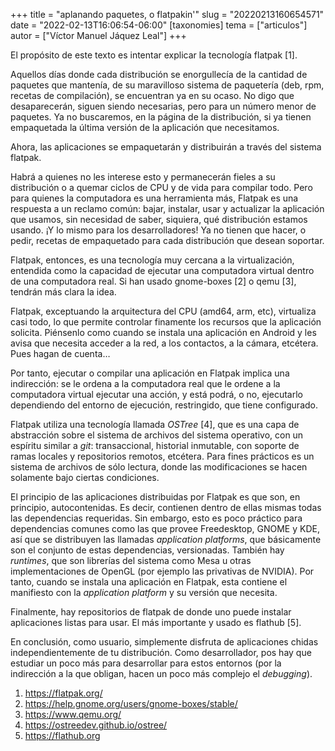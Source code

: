 +++
title = "aplanando paquetes, o flatpakin&#039;"
slug = "20220213160654571"
date = "2022-02-13T16:06:54-06:00"
[taxonomies]
tema = ["articulos"]
autor = ["Víctor Manuel Jáquez Leal"]
+++

El propósito de este texto es intentar explicar la tecnología flatpak
\[1\].

Aquellos días donde cada distribución se enorgullecía de la cantidad de
paquetes que mantenía, de su maravilloso sistema de paquetería (deb,
rpm, recetas de compilación), se encuentran ya en su ocaso. No digo que
desaparecerán, siguen siendo necesarias, pero para un número menor de
paquetes. Ya no buscaremos, en la página de la distribución, si ya
tienen empaquetada la última versión de la aplicación que necesitamos.

Ahora, las aplicaciones se empaquetarán y distribuirán a través del
sistema flatpak.

Habrá a quienes no les interese esto y permanecerán fieles a su
distribución o a quemar ciclos de CPU y de vida para compilar todo. Pero
para quienes la computadora es una herramienta más, Flatpak es una
respuesta a un reclamo común: bajar, instalar, usar y actualizar la
aplicación que usamos, sin necesidad de saber, siquiera, qué
distribución estamos usando. ¡Y lo mismo para los desarrolladores! Ya no
tienen que hacer, o pedir, recetas de empaquetado para cada distribución
que desean soportar.

Flatpak, entonces, es una tecnología muy cercana a la virtualización,
entendida como la capacidad de ejecutar una computadora virtual dentro
de una computadora real. Si han usado gnome-boxes \[2\] o qemu \[3\],
tendrán más clara la idea.

Flatpak, exceptuando la arquitectura del CPU (amd64, arm, etc),
virtualiza casi todo, lo que permite controlar finamente los recursos
que la aplicación solicita. Piénsenlo como cuando se instala una
aplicación en Android y les avisa que necesita acceder a la red, a los
contactos, a la cámara, etcétera. Pues hagan de cuenta…

Por tanto, ejecutar o compilar una aplicación en Flatpak implica una
indirección: se le ordena a la computadora real que le ordene a la
computadora virtual ejecutar una acción, y está podrá, o no, ejecutarlo
dependiendo del entorno de ejecución, restringido, que tiene
configurado.

Flatpak utiliza una tecnología llamada *OSTree* \[4\], que es una capa
de abstracción sobre el sistema de archivos del sistema operativo, con
un espíritu similar a *git*: transaccional, historial inmutable, con
soporte de ramas locales y repositorios remotos, etcétera. Para fines
prácticos es un sistema de archivos de sólo lectura, donde las
modificaciones se hacen solamente bajo ciertas condiciones.

El principio de las aplicaciones distribuidas por Flatpak es que son, en
principio, autocontenidas. Es decir, contienen dentro de ellas mismas
todas las dependencias requeridas. Sin embargo, esto es poco práctico
para dependencias comunes como las que provee Freedesktop, GNOME y KDE,
así que se distribuyen las llamadas *application platforms*, que
básicamente son el conjunto de estas dependencias, versionadas. También
hay *runtimes*, que son librerías del sistema como Mesa u otras
implementaciones de OpenGL (por ejemplo las privativas de NVIDIA). Por
tanto, cuando se instala una aplicación en Flatpak, esta contiene el
manifiesto con la *application platform* y su versión que necesita.

Finalmente, hay repositorios de flatpak de donde uno puede instalar
aplicaciones listas para usar. El más importante y usado es flathub
\[5\].

En conclusión, como usuario, simplemente disfruta de aplicaciones chidas
independientemente de tu distribución. Como desarrollador, pos hay que
estudiar un poco más para desarrollar para estos entornos (por la
indirección a la que obligan, hacen un poco más complejo el
*debugging*).

1.  https://flatpak.org/
2.  https://help.gnome.org/users/gnome-boxes/stable/
3.  https://www.qemu.org/
4.  https://ostreedev.github.io/ostree/
5.  https://flathub.org

